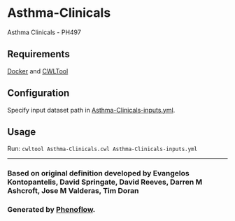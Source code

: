 # Asthma-Clinicals

Asthma Clinicals - PH497

## Requirements

[Docker](https://docs.docker.com/install/) and [CWLTool](https://github.com/common-workflow-language/cwltool#install)

## Configuration

Specify input dataset path in [Asthma-Clinicals-inputs.yml](Asthma-Clinicals-inputs.yml).

## Usage

Run: `cwltool Asthma-Clinicals.cwl Asthma-Clinicals-inputs.yml`

***

### Based on original definition developed by Evangelos Kontopantelis, David Springate, David Reeves, Darren M Ashcroft, Jose M Valderas, Tim Doran
### Generated by [Phenoflow](https://kclhi.org/phenoflow).
